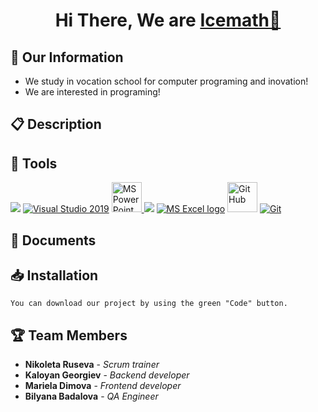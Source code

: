 <h1 align="center">Hi There, We are <a href="https://github.com/codingburgas/2223-9th-grade-sprint-math-games-icemath">Icemath👋</a></h1>

<h2>🚀 Our Information </h2>

- We study in vocation school for computer programing and inovation!
- We are interested in programing!

## 📋 Description

## 🔧 Tools  
<p align="left" >
<a> <img src="https://img.icons8.com/ios-filled/50/4a90e2/c-plus-plus-logo.png"/> </a> 
<a href="https://visualstudio.microsoft.com/"><img src="https://img.icons8.com/fluency/48/000000/visual-studio.png" alt="Visual Studio 2019"/></a>
<a href="https://www.microsoft.com/en-us/microsoft-365/powerpoint"><img src="https://img.icons8.com/fluency/48/000000/microsoft-powerpoint-2019.png" alt="MS PowerPoint logo" width=48px />
	<a> <img src="https://img.icons8.com/color/48/000000/microsoft-word-2019--v2.png"/>  </a>
    <a href="https://www.microsoft.com/en-us/microsoft-365/excel"><img src="https://img.icons8.com/fluency/48/000000/microsoft-excel-2019.png" alt="MS Excel logo"/></a>
    <a href="https://git-scm.com/"><img src="https://cdn-icons-png.flaticon.com/512/25/25231.png" alt="GitHub" heigh=48px width=48px/></a>
    <a href="https://git-scm.com/"><img src="https://img.icons8.com/color/48/000000/git.png" alt="Git"/></a>
      
  </p>
  
  ## 💼 Documents
  
  ## 📥 Installation
  ```
  You can download our project by using the green "Code" button.
  ```
   
  ## 🏆 Team Members
  
  * **Nikoleta Ruseva** - *Scrum trainer*
  * **Kaloyan Georgiev** - *Backend developer*
  * **Mariela Dimova** - *Frontend developer*
  * **Bilyana Badalova** - *QA Engineer*
